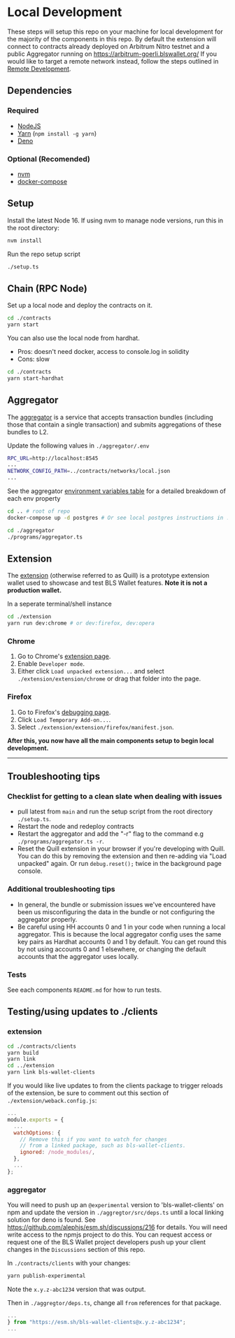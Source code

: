 # Local Development

These steps will setup this repo on your machine for local development for the majority of the components in this repo.
By default the extension will connect to contracts already deployed on Arbitrum Nitro testnet and a public Aggregator running on https://arbitrum-goerli.blswallet.org/
If you would like to target a remote network instead, follow the steps outlined in [Remote Development](./remote_development.md).

## Dependencies

### Required

- [NodeJS](https://nodejs.org)
- [Yarn](https://yarnpkg.com/getting-started/install) (`npm install -g yarn`)
- [Deno](https://deno.land/#installation)

### Optional (Recomended)

- [nvm](https://github.com/nvm-sh/nvm#installing-and-updating)
- [docker-compose](https://docs.docker.com/compose/install/)

## Setup

Install the latest Node 16. If using nvm to manage node versions, run this in the root directory:

```sh
nvm install
```

Run the repo setup script

```sh
./setup.ts
```

## Chain (RPC Node)

Set up a local node and deploy the contracts on it.

```sh
cd ./contracts
yarn start
```

You can also use the local node from hardhat.

- Pros: doesn't need docker, access to console.log in solidity
- Cons: slow

```sh
cd ./contracts
yarn start-hardhat
```

## Aggregator

The [aggregator](../aggregator/) is a service that accepts transaction bundles (including those that contain a single transaction) and submits aggregations of these bundles to L2.

Update the following values in `./aggregator/.env`

```sh
RPC_URL=http://localhost:8545
...
NETWORK_CONFIG_PATH=../contracts/networks/local.json
...
```

See the aggregator [environment variables table](../aggregator/README.md#environment-variables) for a detailed breakdown of each env property

```sh
cd .. # root of repo
docker-compose up -d postgres # Or see local postgres instructions in ./aggregator/README.md#PostgreSQL
```

```sh
cd ./aggregator
./programs/aggregator.ts
```

## Extension

The [extension](../extension/) (otherwise referred to as Quill) is a prototype extension wallet used to showcase and test BLS Wallet features. **Note it is not a production wallet.**

In a seperate terminal/shell instance

```sh
cd ./extension
yarn run dev:chrome # or dev:firefox, dev:opera
```

### Chrome

1. Go to Chrome's [extension page](chrome://extensions).
2. Enable `Developer mode`.
3. Either click `Load unpacked extension...` and select `./extension/extension/chrome` or drag that folder into the page.

### Firefox

1. Go to Firefox's [debugging page](about:debugging#/runtime/this-firefox).
2. Click `Load Temporary Add-on...`.
3. Select `./extension/extension/firefox/manifest.json`.

**After this, you now have all the main components setup to begin local development.**

---

## Troubleshooting tips

### Checklist for getting to a clean slate when dealing with issues

- pull latest from `main` and run the setup script from the root directory `./setup.ts`.
- Restart the node and redeploy contracts
- Restart the aggregator and add the "-r" flag to the command e.g `./programs/aggregator.ts -r`.
- Reset the Quill extension in your browser if you're developing with Quill. You can do this by removing the extension and then re-adding via "Load unpacked" again. Or run `debug.reset();` twice in the background page console.

### Additional troubleshooting tips

- In general, the bundle or submission issues we've encountered have been us misconfiguring the data in the bundle or not configuring the aggregator properly.
- Be careful using HH accounts 0 and 1 in your code when running a local aggregator. This is because the local aggregator config uses the same key pairs as Hardhat accounts 0 and 1 by default. You can get round this by not using accounts 0 and 1 elsewhere, or changing the default accounts that the aggregator uses locally.

### Tests

See each components `README.md` for how to run tests.

## Testing/using updates to ./clients

### extension

```sh
cd ./contracts/clients
yarn build
yarn link
cd ../extension
yarn link bls-wallet-clients
```

If you would like live updates to from the clients package to trigger reloads of the extension, be sure to comment out this section of `./extension/weback.config.js`:

```javascript
...
module.exports = {
  ...
  watchOptions: {
    // Remove this if you want to watch for changes
    // from a linked package, such as bls-wallet-clients.
    ignored: /node_modules/,
  },
  ...
};
```

### aggregator

You will need to push up an `@experimental` version to 'bls-wallet-clients' on npm and update the version in `./aggregtor/src/deps.ts` until a local linking solution for deno is found. See https://github.com/alephjs/esm.sh/discussions/216 for details.
You will need write access to the npmjs project to do this. You can request access or request one of the BLS Wallet project developers push up your client changes in the `Discussions` section of this repo.

In `./contracts/clients` with your changes:

```sh
yarn publish-experimental
```

Note the `x.y.z-abc1234` version that was output.

Then in `./aggregtor/deps.ts`, change all `from` references for that package.

```typescript
...
} from "https://esm.sh/bls-wallet-clients@x.y.z-abc1234";
...
```
